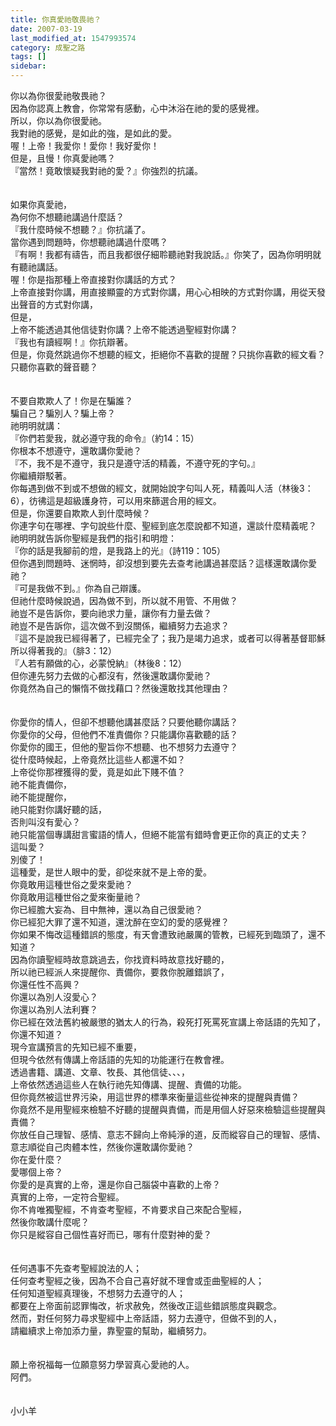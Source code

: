 ```yaml
---
title: 你真愛祂敬畏祂？
date: 2007-03-19
last_modified_at: 1547993574
category: 成聖之路
tags: []
sidebar: 
---
```


<p>你以為你很愛祂敬畏祂？<br/>因為你認真上教會，你常常有感動，心中沐浴在祂的愛的感覺裡。<br/>所以，你以為你很愛祂。<br/>我對祂的感覺，是如此的強，是如此的愛。<br/>喔！上帝！我愛你！愛你！我好愛你！<br/><!--more-->但是，且慢！你真愛祂嗎？<br/>『當然！竟敢懷疑我對祂的愛？』你強烈的抗議。<br/><br/><br/>如果你真愛祂，<br/>為何你不想聽祂講過什麼話？<br/>『我什麼時候不想聽？』你抗議了。<br/>當你遇到問題時，你想聽祂講過什麼嗎？<br/>『有啊！我都有禱告，而且我都很仔細聆聽祂對我說話。』你笑了，因為你明明就有聽祂講話。<br/>喔！你是指那種上帝直接對你講話的方式？<br/>上帝直接對你講，用直接顯靈的方式對你講，用心心相映的方式對你講，用從天發出聲音的方式對你講，<br/>但是，<br/>上帝不能透過其他信徒對你講？上帝不能透過聖經對你講？<br/>『我也有讀經啊！』你抗辯著。<br/>但是，你竟然跳過你不想聽的經文，拒絕你不喜歡的提醒？只挑你喜歡的經文看？只聽你喜歡的聲音聽？<br/><br/><br/>不要自欺欺人了！你是在騙誰？<br/>騙自己？騙別人？騙上帝？<br/>祂明明就講：<br/>『你們若愛我，就必遵守我的命令』（約14：15）<br/>你根本不想遵守，還敢講你愛祂？<br/>『不，我不是不遵守，我只是遵守活的精義，不遵守死的字句。』<br/>你繼續辯駁著。<br/>你每遇到做不到或不想做的經文，就開始說字句叫人死，精義叫人活（林後3：6），彷彿這是超級護身符，可以用來篩選合用的經文。<br/>但是，你還要自欺欺人到什麼時候？<br/>你連字句在哪裡、字句說些什麼、聖經到底怎麼說都不知道，還談什麼精義呢？<br/>祂明明就告訴你聖經是我們的指引和明燈：<br/>『你的話是我腳前的燈，是我路上的光』（詩119：105）<br/>但你遇到問題時、迷惘時，卻沒想到要先去查考祂講過甚麼話？這樣還敢講你愛祂？<br/>『可是我做不到。』你為自己辯護。<br/>但祂什麼時候說過，因為做不到，所以就不用管、不用做？<br/>祂豈不是告訴你，要向祂求力量，讓你有力量去做？<br/>祂豈不是告訴你，這次做不到沒關係，繼續努力去追求？<br/>『這不是說我已經得著了，已經完全了；我乃是竭力追求，或者可以得著基督耶穌所以得著我的』（腓3：12）<br/>『人若有願做的心，必蒙悅納』（林後8：12）<br/>但你連先努力去做的心都沒有，然後還敢講你愛祂？<br/>你竟然為自己的懶惰不做找藉口？然後還敢找其他理由？<br/><br/><br/>你愛你的情人，但卻不想聽他講甚麼話？只要他聽你講話？<br/>你愛你的父母，但他們不准責備你？只能講你喜歡聽的話？<br/>你愛你的國王，但他的聖旨你不想聽、也不想努力去遵守？<br/>從什麼時候起，上帝竟然比這些人都還不如？<br/>上帝從你那裡獲得的愛，竟是如此下賤不值？<br/>祂不能責備你，<br/>祂不能提醒你，<br/>祂只能對你講好聽的話，<br/>否則叫沒有愛心？<br/>祂只能當個專講甜言蜜語的情人，但絕不能當有錯時會更正你的真正的丈夫？<br/>這叫愛？<br/>別傻了！<br/>這種愛，是世人眼中的愛，卻從來就不是上帝的愛。<br/>你竟敢用這種世俗之愛來愛祂？<br/>你竟敢用這種世俗之愛來衡量祂？<br/>你已經膽大妄為、目中無神，還以為自己很愛祂？<br/>你已經犯大罪了還不知道，還沈醉在空幻的愛的感覺裡？<br/>你如果不悔改這種錯誤的態度，有天會遭致祂嚴厲的管教，已經死到臨頭了，還不知道？<br/>因為你讀聖經時故意跳過去，你找資料時故意找好聽的，<br/>所以祂已經派人來提醒你、責備你，要救你脫離錯誤了，<br/>你還任性不高興？<br/>你還以為別人沒愛心？<br/>你還以為別人法利賽？<br/>你已經在效法舊約被嚴懲的猶太人的行為，殺死打死罵死宣講上帝話語的先知了，你還不知道？<br/>現今宣講預言的先知已經不重要，<br/>但現今依然有傳講上帝話語的先知的功能運行在教會裡。<br/>透過書籍、講道、文章、牧長、其他信徒、、、，<br/>上帝依然透過這些人在執行祂先知傳講、提醒、責備的功能。<br/>但你竟然被這世界污染，用這世界的標準來衡量這些從神來的提醒與責備？<br/>你竟然不是用聖經來檢驗不好聽的提醒與責備，而是用個人好惡來檢驗這些提醒與責備？<br/>你放任自己理智、感情、意志不歸向上帝純淨的道，反而縱容自己的理智、感情、意志順從自己肉體本性，然後你還敢講你愛祂？<br/>你在愛什麼？<br/>愛哪個上帝？<br/>你愛的是真實的上帝，還是你自己腦袋中喜歡的上帝？<br/>真實的上帝，一定符合聖經。<br/>你不肯唯獨聖經，不肯查考聖經，不肯要求自己來配合聖經，<br/>然後你敢講什麼呢？<br/>你只是縱容自己個性喜好而已，哪有什麼對神的愛？<br/><br/><br/>任何遇事不先查考聖經說法的人；<br/>任何查考聖經之後，因為不合自己喜好就不理會或歪曲聖經的人；<br/>任何知道聖經真理後，不想努力去遵守的人；<br/>都要在上帝面前認罪悔改，祈求赦免，然後改正這些錯誤態度與觀念。<br/>然而，對任何努力尋求聖經中上帝話語，努力去遵守，但做不到的人，<br/>請繼續求上帝加添力量，靠聖靈的幫助，繼續努力。<br/><br/><br/>願上帝祝福每一位願意努力學習真心愛祂的人。<br/>阿們。<br/><br/><br/>小小羊<br/></p><p> </p><br/><br/>